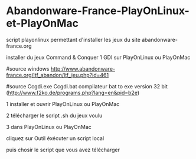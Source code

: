 Abandonware-France-PlayOnLinux-et-PlayOnMac
===========================================

script playonlinux permettant d'installer les jeux du site abandonware-france.org

installer du jeux Command & Conquer 1 GDI sur PlayOnLinux ou PlayOnMac

#source windows http://www.abandonware-france.org/ltf_abandon/ltf_jeu.php?id=461

#source Ccgdi.exe Ccgdi.bat compilateur bat to exe version 32 bit (http://www.f2ko.de/programs.php?lang=en&pid=b2e)

1 installer et ouvrir PlayOnLinux ou PlayOnMac

2 télécharger le script .sh du jeux voulu

3 dans PlayOnLinux ou PlayOnMac

cliquez sur Outil éxécuter un script local

puis chosir le script que vous avez télécharger
